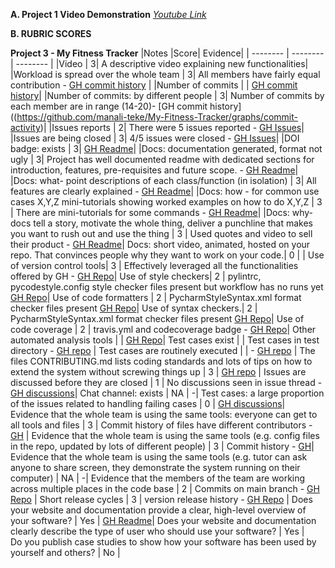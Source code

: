 **A. Project 1 Video Demonstration** *[Youtube Link]()*

 **B. RUBRIC SCORES**

  **Project 3 - My Fitness Tracker**
|Notes	|Score|	Evidence|
| -------- | -------- | -------- |
|Video |	3|	A descriptive video explaining new functionalities|
|Workload is spread over the whole team |	3|	All members have fairly equal contribution - [GH commit history](https://github.com/manali-teke/My-Fitness-Tracker/graphs/contributors) |
|Number of commits |	|	 [GH commit history](https://github.com/manali-teke/My-Fitness-Tracker/graphs/commit-activity)|
|Number of commits: by different people  |	3|	Number of commits by each member are in range (14-20)- [GH commit history]((https://github.com/manali-teke/My-Fitness-Tracker/graphs/commit-activity)|
|Issues reports  |	2|	There were 5 issues reported - [GH Issues](https://github.com/manali-teke/My-Fitness-Tracker/issues)|
|Issues are being closed  |	3|	4/5 issues were closed - [GH Issues](https://github.com/manali-teke/My-Fitness-Tracker/issues)|
|DOI badge: exists  |	3|	[GH Readme](https://github.com/manali-teke/My-Fitness-Tracker#readme)|
|Docs: documentation generated, format not ugly  |	3|	Project has well documented readme with dedicated sections for introduction, features, pre-requisites and future scope. - [GH Readme](https://github.com/manali-teke/My-Fitness-Tracker/blob/main/README.md)|
|Docs: what- point descriptions of each class/function (in isolation) |	3|	All features are clearly explained - [GH Readme](https://github.com/manali-teke/My-Fitness-Tracker/blob/main/README.md)|
|Docs: how - for common use cases X,Y,Z mini-tutorials showing worked examples on how to do X,Y,Z |	3 |	There are mini-tutorials for some commands - [GH Readme](https://github.com/manali-teke/My-Fitness-Tracker/blob/main/README.md)|
|Docs: why- docs tell a story, motivate the whole thing, deliver a punchline that makes you want to rush out and use the thing |	3 | 	Used quotes and video to sell their product - [GH Readme](https://github.com/manali-teke/My-Fitness-Tracker/blob/main/README.md)|
Docs: short video, animated, hosted on your repo. That convinces people why they want to work on your code.| 	0 |	 |
Use of version control tools| 	3 | 	Effectively leveraged all the functionalities offered by GH - [GH Repo](https://github.com/manali-teke/My-Fitness-Tracker/tree/main)|
Use of style checkers|	2 | 	pylintrc, pycodestyle.config style checker files present but workflow has no runs yet [GH Repo](https://github.com/manali-teke/My-Fitness-Tracker/tree/main)|
Use of code formatters |	2 |	PycharmStyleSyntax.xml format checker  files present  [GH Repo](https://github.com/manali-teke/My-Fitness-Tracker/tree/main)|
Use of syntax checkers.|	2 |	PycharmStyleSyntax.xml format checker files present [GH Repo](https://github.com/manali-teke/My-Fitness-Tracker/tree/main)|
Use of code coverage |	2 |	travis.yml and codecoverage badge - [GH Repo](https://github.com/manali-teke/My-Fitness-Tracker/tree/main)|
Other automated analysis tools |	 |	 [GH Repo](https://github.com/manali-teke/My-Fitness-Tracker/tree/main)|
Test cases exist |	 |	Test cases in test directory - [GH repo](https://github.com/manali-teke/My-Fitness-Tracker/tree/main/tests) |
Test cases are routinely executed |	 |	 - [GH repo](https://github.com/manali-teke/My-Fitness-Tracker/tree/main) |
The files CONTRIBUTING.md lists coding standards and lots of tips on how to extend the system without screwing things up |	3 | [GH repo](https://github.com/manali-teke/My-Fitness-Tracker/blob/main/CONTRIBUTING.md) |
Issues are discussed before they are closed |	1 | 	No discussions seen in issue thread - [GH discussions](https://github.com/manali-teke/My-Fitness-Tracker/issues)| 
Chat channel: exists |	NA |	-|
Test cases: a large proportion of the issues related to handling failing cases |	0 | 	 [GH discussions](https://github.com/manali-teke/My-Fitness-Tracker/issues)| 
Evidence that the whole team is using the same tools: everyone can get to all tools and files |	3 |	Commit history of files have different contributors  - [GH](https://github.com/manali-teke/My-Fitness-Tracker/pulse) |
Evidence that the whole team is using the same tools (e.g. config files in the repo, updated by lots of different people) |	 3 | 	Commit history - [GH](https://github.com/manali-teke/My-Fitness-Tracker/pulse)|
Evidence that the whole team is using the same tools (e.g. tutor can ask anyone to share screen, they demonstrate the system running on their computer) |	NA |	-|
Evidence that the members of the team are working across multiple places in the code base |	2 | 	Commits on main branch - [GH Repo](https://github.com/manali-teke/My-Fitness-Tracker/pulse) |
Short release cycles |	3 | 	version release history - [GH Repo](https://github.com/manali-teke/My-Fitness-Tracker) |
Does your website and documentation provide a clear, high-level overview of your software? |	Yes |	[GH Readme](https://github.com/manali-teke/My-Fitness-Tracker/blob/main/README.md)|
Does your website and documentation clearly describe the type of user who should use your software? |	Yes |	
Do you publish case studies to show how your software has been used by yourself and others? |	No |
